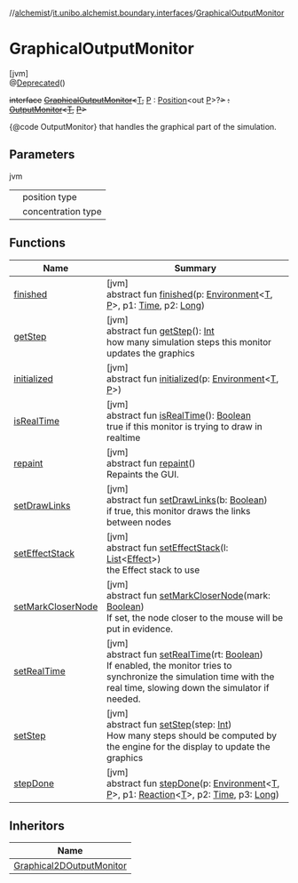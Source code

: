 //[alchemist](../../../index.md)/[it.unibo.alchemist.boundary.interfaces](../index.md)/[GraphicalOutputMonitor](index.md)

# GraphicalOutputMonitor

[jvm]\
@[Deprecated](https://docs.oracle.com/javase/8/docs/api/java/lang/Deprecated.html)()

~~interface~~ [~~GraphicalOutputMonitor~~](index.md)~~<~~[T](index.md)~~,~~ [P](index.md) : [Position](../../it.unibo.alchemist.model.interfaces/-position/index.md)<out [P](../../it.unibo.alchemist.boundary.wormhole.implementation/-wormhole-swing/index.md)>?~~>~~ ~~:~~ [~~OutputMonitor~~](../-output-monitor/index.md)~~<~~[~~T~~](../../it.unibo.alchemist.boundary.gui.monitors/-j-output-monitor-representation/index.md)~~,~~ [~~P~~](../../it.unibo.alchemist.boundary.wormhole.implementation/-wormhole-swing/index.md)~~>~~ 

{@code OutputMonitor} that handles the graphical part of the simulation.

## Parameters

jvm

| | |
|---|---|
| <P> | position type |
| <T> | concentration type |

## Functions

| Name | Summary |
|---|---|
| [finished](../-output-monitor/finished.md) | [jvm]<br>abstract fun [finished](../-output-monitor/finished.md)(p: [Environment](../../it.unibo.alchemist.model.interfaces/-environment/index.md)<[T](../../it.unibo.alchemist.boundary.gui.monitors/-j-output-monitor-representation/index.md), [P](../../it.unibo.alchemist.boundary.wormhole.implementation/-wormhole-swing/index.md)>, p1: [Time](../../it.unibo.alchemist.model.interfaces/-time/index.md), p2: [Long](https://kotlinlang.org/api/latest/jvm/stdlib/kotlin/-long/index.html)) |
| [getStep](get-step.md) | [jvm]<br>abstract fun [getStep](get-step.md)(): [Int](https://kotlinlang.org/api/latest/jvm/stdlib/kotlin/-int/index.html)<br>how many simulation steps this monitor updates the graphics |
| [initialized](../-output-monitor/initialized.md) | [jvm]<br>abstract fun [initialized](../-output-monitor/initialized.md)(p: [Environment](../../it.unibo.alchemist.model.interfaces/-environment/index.md)<[T](../../it.unibo.alchemist.boundary.gui.monitors/-j-output-monitor-representation/index.md), [P](../../it.unibo.alchemist.boundary.wormhole.implementation/-wormhole-swing/index.md)>) |
| [isRealTime](is-real-time.md) | [jvm]<br>abstract fun [isRealTime](is-real-time.md)(): [Boolean](https://kotlinlang.org/api/latest/jvm/stdlib/kotlin/-boolean/index.html)<br>true if this monitor is trying to draw in realtime |
| [repaint](repaint.md) | [jvm]<br>abstract fun [repaint](repaint.md)()<br>Repaints the GUI. |
| [setDrawLinks](set-draw-links.md) | [jvm]<br>abstract fun [setDrawLinks](set-draw-links.md)(b: [Boolean](https://kotlinlang.org/api/latest/jvm/stdlib/kotlin/-boolean/index.html))<br>if true, this monitor draws the links between nodes |
| [setEffectStack](set-effect-stack.md) | [jvm]<br>abstract fun [setEffectStack](set-effect-stack.md)(l: [List](https://docs.oracle.com/javase/8/docs/api/java/util/List.html)<[Effect](../../it.unibo.alchemist.boundary.gui.effects/-effect/index.md)>)<br>the Effect stack to use |
| [setMarkCloserNode](set-mark-closer-node.md) | [jvm]<br>abstract fun [setMarkCloserNode](set-mark-closer-node.md)(mark: [Boolean](https://kotlinlang.org/api/latest/jvm/stdlib/kotlin/-boolean/index.html))<br>If set, the node closer to the mouse will be put in evidence. |
| [setRealTime](set-real-time.md) | [jvm]<br>abstract fun [setRealTime](set-real-time.md)(rt: [Boolean](https://kotlinlang.org/api/latest/jvm/stdlib/kotlin/-boolean/index.html))<br>If enabled, the monitor tries to synchronize the simulation time with the real time, slowing down the simulator if needed. |
| [setStep](set-step.md) | [jvm]<br>abstract fun [setStep](set-step.md)(step: [Int](https://kotlinlang.org/api/latest/jvm/stdlib/kotlin/-int/index.html))<br>How many steps should be computed by the engine for the display to update the graphics |
| [stepDone](../-output-monitor/step-done.md) | [jvm]<br>abstract fun [stepDone](../-output-monitor/step-done.md)(p: [Environment](../../it.unibo.alchemist.model.interfaces/-environment/index.md)<[T](../../it.unibo.alchemist.boundary.gui.monitors/-j-output-monitor-representation/index.md), [P](../../it.unibo.alchemist.boundary.wormhole.implementation/-wormhole-swing/index.md)>, p1: [Reaction](../../it.unibo.alchemist.model.interfaces/-reaction/index.md)<[T](../../it.unibo.alchemist.boundary.gui.monitors/-j-output-monitor-representation/index.md)>, p2: [Time](../../it.unibo.alchemist.model.interfaces/-time/index.md), p3: [Long](https://kotlinlang.org/api/latest/jvm/stdlib/kotlin/-long/index.html)) |

## Inheritors

| Name |
|---|
| [Graphical2DOutputMonitor](../-graphical2-d-output-monitor/index.md) |
